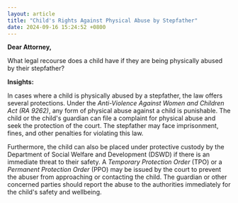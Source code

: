 ```yaml
---
layout: article
title: "Child's Rights Against Physical Abuse by Stepfather"
date: 2024-09-16 15:24:52 +0800
---
```


<p><strong>Dear Attorney,</strong></p><p>What legal recourse does a child have if they are being physically abused by their stepfather?</p><p><strong>Insights:</strong></p><p>In cases where a child is physically abused by a stepfather, the law offers several protections. Under the <em>Anti-Violence Against Women and Children Act (RA 9262)</em>, any form of physical abuse against a child is punishable. The child or the child's guardian can file a complaint for physical abuse and seek the protection of the court. The stepfather may face imprisonment, fines, and other penalties for violating this law.</p><p>Furthermore, the child can also be placed under protective custody by the Department of Social Welfare and Development (DSWD) if there is an immediate threat to their safety. A <em>Temporary Protection Order</em> (TPO) or a <em>Permanent Protection Order</em> (PPO) may be issued by the court to prevent the abuser from approaching or contacting the child. The guardian or other concerned parties should report the abuse to the authorities immediately for the child's safety and wellbeing.</p>